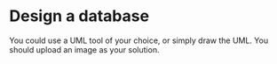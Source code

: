 # Design a database

You could use a UML tool of your choice, or simply draw the UML.
You should upload an image as your solution.
